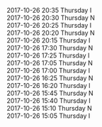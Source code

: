 2017-10-26 20:35 Thursday  I  
2017-10-26 20:30 Thursday  N  
2017-10-26 20:25 Thursday  I  
2017-10-26 20:20 Thursday  N  
2017-10-26 20:15 Thursday  I  
2017-10-26 17:30 Thursday  N  
2017-10-26 17:25 Thursday  I  
2017-10-26 17:05 Thursday  N  
2017-10-26 17:00 Thursday  I  
2017-10-26 16:25 Thursday  N  
2017-10-26 16:20 Thursday  I  
2017-10-26 15:45 Thursday  N  
2017-10-26 15:40 Thursday  I  
2017-10-26 15:10 Thursday  N  
2017-10-26 15:05 Thursday  I  
